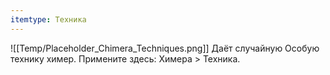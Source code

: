 ```yaml
---
itemtype: Техника
---
```

![[Temp/Placeholder_Chimera_Techniques.png]]
Даёт случайную Особую технику химер. Примените здесь: Химера > Техника.
